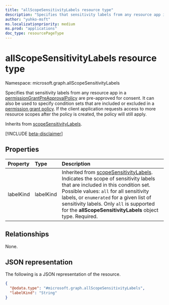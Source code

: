 ```yaml
---
title: "allScopeSensitivityLabels resource type"
description: "Specifies that sensitivity labels from any resource app in a permissionGrantPreApprovalPolicy are pre-approved for consent. It can also be used to specify a matching rule in a permissiongrantconditionset in a permissiongrantpolicy to include or exclude a permission grant event"
author: "yuhko-msft"
ms.localizationpriority: medium
ms.prod: "applications"
doc_type: resourcePageType
---
```


# allScopeSensitivityLabels resource type

Namespace: microsoft.graph.allScopeSensitivityLabels

Specifies that sensitivity labels from any resource app in a [permissionGrantPreApprovalPolicy](../resources/permissiongrantpreapprovalpolicy.md) are pre-approved for consent. It can also be used to specify condition sets that are included or excluded in a [permission grant policy](permissiongrantpolicy.md). If the client application requests access to more resource scopes after the policy is created, the policy will still apply.

Inherits from [scopeSensitivityLabels](../resources/scopesensitivitylabels.md).

[!INCLUDE [beta-disclaimer](../../includes/beta-disclaimer.md)]

## Properties
|Property|Type|Description|
|:---|:---|:---|
|labelKind|labelKind|Inherited from [scopeSensitivityLabels](../resources/scopesensitivitylabels.md). Indicates the scope of sensitivity labels that are included in this condition set. Possible values: `all` for all sensitivity labels, or `enumerated` for a given list of sensitivity labels. Only `all` is supported for the **allScopeSensitivityLabels** object type. Required.|

## Relationships
None.

## JSON representation
The following is a JSON representation of the resource.
<!-- {
  "blockType": "resource",
  "@odata.type": "microsoft.graph.allScopeSensitivityLabels"
}
-->
``` json
{
  "@odata.type": "#microsoft.graph.allScopeSensitivityLabels",
  "labelKind": "String"
}
```
